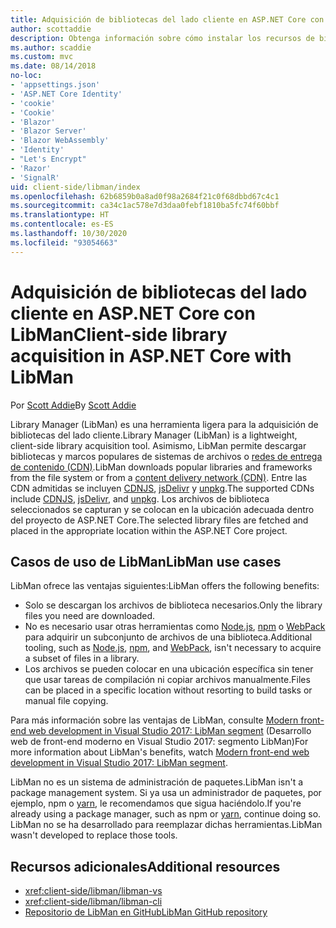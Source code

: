 ```yaml
---
title: Adquisición de bibliotecas del lado cliente en ASP.NET Core con LibMan
author: scottaddie
description: Obtenga información sobre cómo instalar los recursos de bibliotecas del lado cliente en un proyecto de ASP.NET Core mediante Library Manager (LibMan).
ms.author: scaddie
ms.custom: mvc
ms.date: 08/14/2018
no-loc:
- 'appsettings.json'
- 'ASP.NET Core Identity'
- 'cookie'
- 'Cookie'
- 'Blazor'
- 'Blazor Server'
- 'Blazor WebAssembly'
- 'Identity'
- "Let's Encrypt"
- 'Razor'
- 'SignalR'
uid: client-side/libman/index
ms.openlocfilehash: 62b6859b0a8ad0f98a2684f21c0f68dbbd67c4c1
ms.sourcegitcommit: ca34c1ac578e7d3daa0febf1810ba5fc74f60bbf
ms.translationtype: HT
ms.contentlocale: es-ES
ms.lasthandoff: 10/30/2020
ms.locfileid: "93054663"
---
```

# <a name="client-side-library-acquisition-in-aspnet-core-with-libman"></a><span data-ttu-id="01086-103">Adquisición de bibliotecas del lado cliente en ASP.NET Core con LibMan</span><span class="sxs-lookup"><span data-stu-id="01086-103">Client-side library acquisition in ASP.NET Core with LibMan</span></span>

<span data-ttu-id="01086-104">Por [Scott Addie](https://twitter.com/Scott_Addie)</span><span class="sxs-lookup"><span data-stu-id="01086-104">By [Scott Addie](https://twitter.com/Scott_Addie)</span></span>

<span data-ttu-id="01086-105">Library Manager (LibMan) es una herramienta ligera para la adquisición de bibliotecas del lado cliente.</span><span class="sxs-lookup"><span data-stu-id="01086-105">Library Manager (LibMan) is a lightweight, client-side library acquisition tool.</span></span> <span data-ttu-id="01086-106">Asimismo, LibMan permite descargar bibliotecas y marcos populares de sistemas de archivos o [redes de entrega de contenido (CDN)](https://wikipedia.org/wiki/Content_delivery_network).</span><span class="sxs-lookup"><span data-stu-id="01086-106">LibMan downloads popular libraries and frameworks from the file system or from a [content delivery network (CDN)](https://wikipedia.org/wiki/Content_delivery_network).</span></span> <span data-ttu-id="01086-107">Entre las CDN admitidas se incluyen [CDNJS](https://cdnjs.com/), [jsDelivr](https://www.jsdelivr.com/) y [unpkg](https://unpkg.com/#/).</span><span class="sxs-lookup"><span data-stu-id="01086-107">The supported CDNs include [CDNJS](https://cdnjs.com/), [jsDelivr](https://www.jsdelivr.com/), and [unpkg](https://unpkg.com/#/).</span></span> <span data-ttu-id="01086-108">Los archivos de biblioteca seleccionados se capturan y se colocan en la ubicación adecuada dentro del proyecto de ASP.NET Core.</span><span class="sxs-lookup"><span data-stu-id="01086-108">The selected library files are fetched and placed in the appropriate location within the ASP.NET Core project.</span></span>

## <a name="libman-use-cases"></a><span data-ttu-id="01086-109">Casos de uso de LibMan</span><span class="sxs-lookup"><span data-stu-id="01086-109">LibMan use cases</span></span>

<span data-ttu-id="01086-110">LibMan ofrece las ventajas siguientes:</span><span class="sxs-lookup"><span data-stu-id="01086-110">LibMan offers the following benefits:</span></span>

* <span data-ttu-id="01086-111">Solo se descargan los archivos de biblioteca necesarios.</span><span class="sxs-lookup"><span data-stu-id="01086-111">Only the library files you need are downloaded.</span></span>
* <span data-ttu-id="01086-112">No es necesario usar otras herramientas como [Node.js](https://nodejs.org), [npm](https://www.npmjs.com) o [WebPack](https://webpack.js.org) para adquirir un subconjunto de archivos de una biblioteca.</span><span class="sxs-lookup"><span data-stu-id="01086-112">Additional tooling, such as [Node.js](https://nodejs.org), [npm](https://www.npmjs.com), and [WebPack](https://webpack.js.org), isn't necessary to acquire a subset of files in a library.</span></span>
* <span data-ttu-id="01086-113">Los archivos se pueden colocar en una ubicación específica sin tener que usar tareas de compilación ni copiar archivos manualmente.</span><span class="sxs-lookup"><span data-stu-id="01086-113">Files can be placed in a specific location without resorting to build tasks or manual file copying.</span></span>

<span data-ttu-id="01086-114">Para más información sobre las ventajas de LibMan, consulte [Modern front-end web development in Visual Studio 2017: LibMan segment](https://channel9.msdn.com/Events/Build/2017/B8073#time=43m34s) (Desarrollo web de front-end moderno en Visual Studio 2017: segmento LibMan)</span><span class="sxs-lookup"><span data-stu-id="01086-114">For more information about LibMan's benefits, watch [Modern front-end web development in Visual Studio 2017: LibMan segment](https://channel9.msdn.com/Events/Build/2017/B8073#time=43m34s).</span></span>

<span data-ttu-id="01086-115">LibMan no es un sistema de administración de paquetes.</span><span class="sxs-lookup"><span data-stu-id="01086-115">LibMan isn't a package management system.</span></span> <span data-ttu-id="01086-116">Si ya usa un administrador de paquetes, por ejemplo, npm o [yarn](https://yarnpkg.com), le recomendamos que sigua haciéndolo.</span><span class="sxs-lookup"><span data-stu-id="01086-116">If you're already using a package manager, such as npm or [yarn](https://yarnpkg.com), continue doing so.</span></span> <span data-ttu-id="01086-117">LibMan no se ha desarrollado para reemplazar dichas herramientas.</span><span class="sxs-lookup"><span data-stu-id="01086-117">LibMan wasn't developed to replace those tools.</span></span>

## <a name="additional-resources"></a><span data-ttu-id="01086-118">Recursos adicionales</span><span class="sxs-lookup"><span data-stu-id="01086-118">Additional resources</span></span>

* <xref:client-side/libman/libman-vs>
* <xref:client-side/libman/libman-cli>
* [<span data-ttu-id="01086-119">Repositorio de LibMan en GitHub</span><span class="sxs-lookup"><span data-stu-id="01086-119">LibMan GitHub repository</span></span>](https://github.com/aspnet/LibraryManager)
